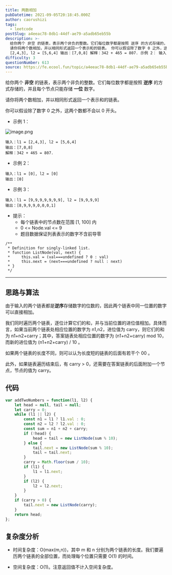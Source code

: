 ```yaml
---
title: 两数相加
pubDatetime: 2021-09-05T20:18:45.000Z
author: caorushizi
tags:
  - leetcode
postSlug: a4eeac78-8db1-44df-ae79-a5adb65eb55b
description: >-
  给你两个 非空 的链表，表示两个非负的整数。它们每位数字都是按照 逆序 的方式存储的，并且每个节点只能存储 一位 数字。
  请你将两个数相加，并以相同形式返回一个表示和的链表。 你可以假设除了数字 0 之外，这两个数都不会以 0 开头。 示例 1： 输入：l1 =
  [2,4,3], l2 = [5,6,4] 输出：[7,0,8] 解释：342 + 465 = 807. 示例 2： 输入：l1 = [
difficulty: 3
questionNumber: 613
source: https://fe.ecool.fun/topic/a4eeac78-8db1-44df-ae79-a5adb65eb55b
---
```


给你两个 **非空** 的链表，表示两个非负的整数。它们每位数字都是按照 **逆序** 的方式存储的，并且每个节点只能存储 **一位** 数字。

请你将两个数相加，并以相同形式返回一个表示和的链表。

你可以假设除了数字 0 之外，这两个数都不会以 0 开头。

* 示例 1：

![image.png](https://i.loli.net/2021/09/05/68MQqU7exR4YzTr.png)

```
输入：l1 = [2,4,3], l2 = [5,6,4]
输出：[7,0,8]
解释：342 + 465 = 807.
```

* 示例 2：

```
输入：l1 = [0], l2 = [0]
输出：[0]
```

* 示例 3：

```
输入：l1 = [9,9,9,9,9,9,9], l2 = [9,9,9,9]
输出：[8,9,9,9,0,0,0,1]
```

* 提示：
	* 每个链表中的节点数在范围 [1, 100] 内
	* 0 <= Node.val <= 9
	* 题目数据保证列表表示的数字不含前导零
  
```
/**
 * Definition for singly-linked list.
 * function ListNode(val, next) {
 *     this.val = (val===undefined ? 0 : val)
 *     this.next = (next===undefined ? null : next)
 * }
 */
```



---

## 思路与算法

由于输入的两个链表都是**逆序**存储数字的位数的，因此两个链表中同一位置的数字可以直接相加。

我们同时遍历两个链表，逐位计算它们的和，并与当前位置的进位值相加。具体而言，如果当前两个链表处相应位置的数字为 n1,n2，进位值为 carry，则它们的和为 n1+n2+carry；其中，答案链表处相应位置的数字为 (n1+n2+carry) mod 10，而新的进位值为 
 (n1+n2+carry) / 10 。

如果两个链表的长度不同，则可以认为长度短的链表的后面有若干个 00 。

此外，如果链表遍历结束后，有 carry > 0，还需要在答案链表的后面附加一个节点，节点的值为 carry。

## 代码

```javascript
var addTwoNumbers = function(l1, l2) {
    let head = null, tail = null;
    let carry = 0;
    while (l1 || l2) {
        const n1 = l1 ? l1.val : 0;
        const n2 = l2 ? l2.val : 0;
        const sum = n1 + n2 + carry;
        if (!head) {
            head = tail = new ListNode(sum % 10);
        } else {
            tail.next = new ListNode(sum % 10);
            tail = tail.next;
        }
        carry = Math.floor(sum / 10);
        if (l1) {
            l1 = l1.next;
        }
        if (l2) {
            l2 = l2.next;
        }
    }
    if (carry > 0) {
        tail.next = new ListNode(carry);
    }
    return head;
};
```

## 复杂度分析

* 时间复杂度：O(max(m,n))，其中 m 和 n 分别为两个链表的长度。我们要遍历两个链表的全部位置，而处理每个位置只需要 O(1) 的时间。

* 空间复杂度：O(1)。注意返回值不计入空间复杂度。


